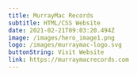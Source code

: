 ```yaml
---
title: MurrayMac Records
subtitle: HTML/CSS Website
date: 2021-02-21T09:03:20.494Z
image: /images/hero_image1.png
logo: /images/murraymac-logo.svg
buttonString: Visit Website
link: https://murraymacrecords.com
---
```

